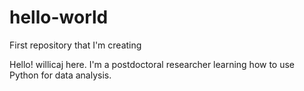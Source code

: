 # hello-world
First repository that I'm creating

Hello! willicaj here. I'm a postdoctoral researcher learning how to use Python for data analysis.
